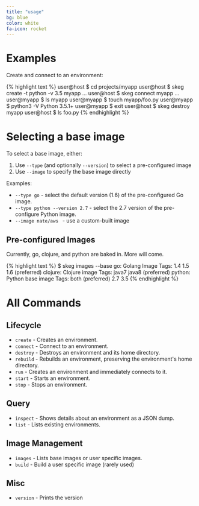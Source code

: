 ```yaml
---
title: "usage"
bg: blue
color: white
fa-icon: rocket
---
```


# Examples

Create and connect to an environment:

{% highlight text %}
user@host $ cd projects/myapp
user@host $ skeg create -t python -v 3.5 myapp
...
user@host $ skeg connect myapp
...
user@myapp $ ls
myapp
user@myapp $ touch myapp/foo.py
user@myapp $ python3 -V
Python 3.5.1+
user@myapp $ exit
user@host $ skeg destroy myapp
user@host $ ls
foo.py
{% endhighlight %}

# Selecting a base image

To select a base image, either:

1. Use `--type` (and optionally `--version`) to select a pre-configured image
2. Use `--image` to specify the base image directly

Examples:

* `--type go` - select the default version (1.6) of the pre-configured Go image.
* `--type python --version 2.7` - select the 2.7 version of the pre-configure Python image.
* `--image nate/aws ` - use a custom-built image

## Pre-configured Images

Currently, go, clojure, and python are baked in.  More will come.

{% highlight text %}
$ skeg images --base
go: Golang Image
  Tags:
    1.4
    1.5
    1.6 (preferred)
clojure: Clojure image
  Tags:
    java7
    java8 (preferred)
python: Python base image
  Tags:
    both (preferred)
    2.7
    3.5
{% endhighlight %}

# All Commands

## Lifecycle

* `create` -  Creates an environment.
* `connect` - Connect to an environment.
* `destroy` - Destroys an environment and its home directory.
* `rebuild` - Rebuilds an environment, preserving the environment's home directory.
* `run` - Creates an environment and immediately connects to it.
* `start` - Starts an environment.
* `stop` - Stops an environment.

## Query

* `inspect` - Shows details about an environment as a JSON dump.
* `list` -    Lists existing environments.

## Image Management

* `images` - Lists base images or user specific images.
* `build` - Build a user specific image (rarely used)

## Misc

* `version` - Prints the version
